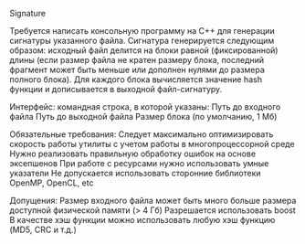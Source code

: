 Signature

Требуется написать консольную программу на C++ для генерации сигнатуры указанного файла. Сигнатура генерируется следующим образом: исходный файл делится на блоки равной (фиксированной) длины (если размер файла не кратен размеру блока, последний фрагмент может быть меньше или дополнен нулями до размера полного блока). Для каждого блока вычисляется значение hash функции и дописывается в выходной файл-сигнатуру.  

Интерфейс: командная строка, в которой указаны:
Путь до входного файла
Путь до выходной файла
Размер блока (по умолчанию, 1 Мб)

Обязательные требования:
Следует максимально оптимизировать скорость работы утилиты с учетом работы в многопроцессорной среде
Нужно реализовать правильную обработку ошибок на основе эксепшенов
При работе с ресурсами нужно использовать умные указатели
Не допускается использовать сторонние библиотеки OpenMP, OpenCL, etc

Допущения:
Размер входного файла может быть много больше размера доступной физической памяти (> 4 Гб)
Разрешается использовать boost
В качестве хэш функции можно использовать любую хэш функцию (MD5, CRC и т.д.)
